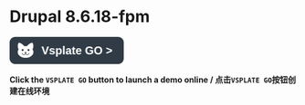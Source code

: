 # Drupal 8.6.18-fpm

<a href="https://www.vsplate.com/?docker-compose=https://github.com/vsplate/dcenvs/drupal/8.6.18-fpm"><img alt="VSPLATE GO" src="https://raw.githubusercontent.com/vsplate/images/master/vsgo_btn.png" width="200px"></a>

**Click the `VSPLATE GO` button to launch a demo online / 点击`VSPLATE GO`按钮创建在线环境**